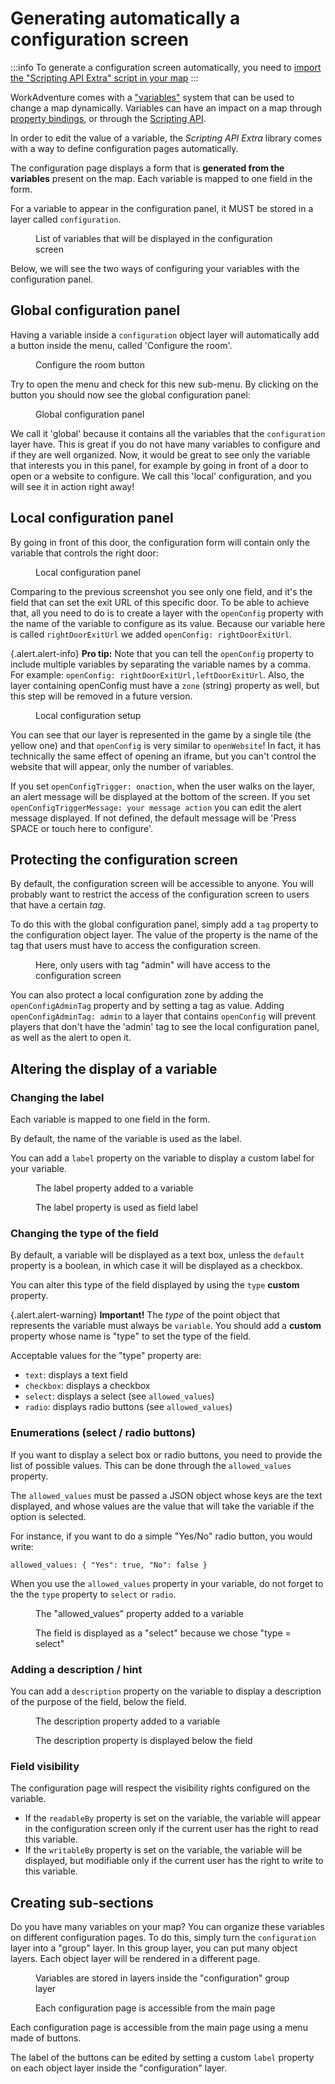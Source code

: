 # Generating automatically a configuration screen

:::info
To generate a configuration screen automatically, you need to [import the "Scripting API Extra" script in your map](about.md#importing-the-extended-features)
:::

WorkAdventure comes with a ["variables"](https://workadventu.re/map-building/api-state.md) system that can be used
to change a map dynamically. Variables can have an impact on a map through [property bindings](variable-to-property-binding.md),
or through the [Scripting API](https://workadventu.re/map-building/api-state.md).

In order to edit the value of a variable, the *Scripting API Extra* library comes with a way to define configuration
pages automatically.

The configuration page displays a form that is **generated from the variables** present on the map.
Each variable is mapped to one field in the form.

For a variable to appear in the configuration panel, it MUST be stored in a layer called `configuration`.

<figure class="figure">
    <img class="figure-img img-fluid rounded" src="images/variables_in_configuration_layer.png" alt="" />
    <figcaption class="figure-caption">List of variables that will be displayed in the configuration screen</figcaption>
</figure>

Below, we will see the two ways of configuring your variables with the configuration panel.

## Global configuration panel

Having a variable inside a `configuration` object layer will automatically add a button inside the menu, called 'Configure the room'.

<figure class="figure">
    <img class="figure-img img-fluid rounded" src="images/configure_the_room_button.png" alt="" />
    <figcaption class="figure-caption">Configure the room button</figcaption>
</figure>

Try to open the menu and check for this new sub-menu. By clicking on the button you should now see the global configuration panel:

<figure class="figure">
    <img class="figure-img img-fluid rounded" src="images/configuration_panel_global.png" alt="" />
    <figcaption class="figure-caption">Global configuration panel</figcaption>
</figure>

We call it 'global' because it contains all the variables that the `configuration` layer have.
This is great if you do not have many variables to configure and if they are well organized.
Now, it would be great to see only the variable that interests you in this panel, for example by going in front of a door to open or a website to configure.
We call this 'local' configuration, and you will see it in action right away!

## Local configuration panel

By going in front of this door, the configuration form will contain only the variable that controls the right door:

<figure class="figure">
    <img class="figure-img img-fluid rounded" src="images/configuration_panel_local.png" alt="" />
    <figcaption class="figure-caption">Local configuration panel</figcaption>
</figure>

Comparing to the previous screenshot you see only one field, and it's the field that can set the exit URL of this specific door.
To be able to achieve that, all you need to do is to create a layer with the `openConfig` property with the name of the variable to configure as its value.
Because our variable here is called `rightDoorExitUrl` we added `openConfig: rightDoorExitUrl`.

{.alert.alert-info}
**Pro tip:** Note that you can tell the `openConfig` property to include multiple variables by separating the variable names by a comma.
For example: `openConfig: rightDoorExitUrl,leftDoorExitUrl`.
Also, the layer containing openConfig must have a `zone` (string) property as well, but this step will be removed in a future version.

<figure class="figure">
    <img class="figure-img img-fluid rounded" src="images/local_configuration_setup_tiled.png" alt="" />
    <figcaption class="figure-caption">Local configuration setup</figcaption>
</figure>

You can see that our layer is represented in the game by a single tile (the yellow one) and that `openConfig` is very similar to `openWebsite`!
In fact, it has technically the same effect of opening an iframe, but you can't control the website that will appear, only the number of variables.

If you set `openConfigTrigger: onaction`, when the user walks on the layer, an alert message will be displayed at the bottom of the screen.
If you set `openConfigTriggerMessage: your message action` you can edit the alert message displayed. If not defined, the default message will be 'Press SPACE or touch here to configure'.

## Protecting the configuration screen

By default, the configuration screen will be accessible to anyone. You will probably want to restrict the access of the
configuration screen to users that have a certain *tag*.

To do this with the global configuration panel, simply add a `tag` property to the configuration object layer. The value of the property is the name of the tag
that users must have to access the configuration screen.

<figure class="figure">
    <img class="figure-img img-fluid rounded" src="images/configuration_tag.png" alt="" />
    <figcaption class="figure-caption">Here, only users with tag "admin" will have access to the configuration screen</figcaption>
</figure>

You can also protect a local configuration zone by adding the `openConfigAdminTag` property and by setting a tag as value.
Adding `openConfigAdminTag: admin` to a layer that contains `openConfig` will prevent players that don't have the 'admin' tag to see the local configuration panel, as well as the alert to open it.

## Altering the display of a variable

### Changing the label

Each variable is mapped to one field in the form.

By default, the name of the variable is used as the label.

You can add a `label` property on the variable to display a custom label for your variable.

<figure class="figure">
    <img class="figure-img img-fluid rounded" src="images/configuration_label.png" alt="" />
    <figcaption class="figure-caption">The label property added to a variable</figcaption>
</figure>

<figure class="figure">
    <img class="figure-img img-fluid rounded" src="images/configuration_label_screenshot.png" alt="" />
    <figcaption class="figure-caption">The label property is used as field label</figcaption>
</figure>

### Changing the type of the field

By default, a variable will be displayed as a text box, unless the `default` property is a boolean, in which case
it will be displayed as a checkbox.

You can alter this type of the field displayed by using the `type` **custom** property.

{.alert.alert-warning}
**Important!** The *type* of the point object  that represents the variable must always be `variable`. You should add
a **custom** property whose name is "type" to set the type of the field.

Acceptable values for the "type" property are:

- `text`: displays a text field
- `checkbox`: displays a checkbox
- `select`: displays a select (see `allowed_values`)
- `radio`: displays radio buttons (see `allowed_values`)

### Enumerations (select / radio buttons)

If you want to display a select box or radio buttons, you need to provide the list of possible values.
This can be done through the `allowed_values` property.

The `allowed_values` must be passed a JSON object whose keys are the text displayed, and whose values are the value that
will take the variable if the option is selected.

For instance, if you want to do a simple "Yes/No" radio button, you would write:

`allowed_values: {
    "Yes": true,
    "No": false
}`

When you use the `allowed_values` property in your variable, do not forget to the the `type` property to `select` or `radio`.

<figure class="figure">
    <img class="figure-img img-fluid rounded" src="images/configuration_allowed_values.png" alt="" />
    <figcaption class="figure-caption">The "allowed_values" property added to a variable</figcaption>
</figure>

<figure class="figure">
    <img class="figure-img img-fluid rounded" src="images/configuration_allowed_values_description.png" alt="" />
    <figcaption class="figure-caption">The field is displayed as a "select" because we chose "type = select"</figcaption>
</figure>


### Adding a description / hint

You can add a `description` property on the variable to display a description of the purpose of the field, below
the field.

<figure class="figure">
    <img class="figure-img img-fluid rounded" src="images/configuration_description.png" alt="" />
    <figcaption class="figure-caption">The description property added to a variable</figcaption>
</figure>

<figure class="figure">
    <img class="figure-img img-fluid rounded" src="images/configuration_description_screenshot.png" alt="" />
    <figcaption class="figure-caption">The description property is displayed below the field</figcaption>
</figure>

### Field visibility

The configuration page will respect the visibility rights configured on the variable.

- If the `readableBy` property is set on the variable, the variable will appear in the configuration screen only if the current user has the right
to read this variable.
- If the `writableBy` property is set on the variable, the variable will be displayed, but modifiable only if the current user has the right
to write to this variable.

## Creating sub-sections

Do you have many variables on your map? You can organize these variables on different configuration pages.
To do this, simply turn the `configuration` layer into a "group" layer. In this group layer, you can put many object
layers. Each object layer will be rendered in a different page.

<figure class="figure">
    <img class="figure-img img-fluid rounded" src="images/configuration_layers_tree.png" alt="" />
    <figcaption class="figure-caption">Variables are stored in layers inside the "configuration" group layer</figcaption>
</figure>

<figure class="figure">
    <img class="figure-img img-fluid rounded" src="images/configuration_main_page.png" alt="" />
    <figcaption class="figure-caption">Each configuration page is accessible from the main page</figcaption>
</figure>

Each configuration page is accessible from the main page using a menu made of buttons.

The label of the buttons can be edited by setting a custom `label` property on each object layer inside the "configuration" layer.
